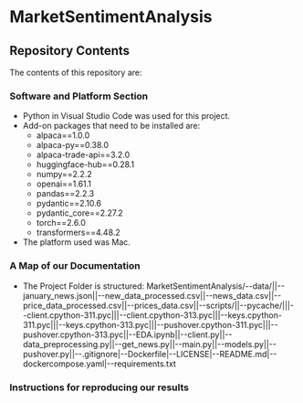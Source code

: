 # MarketSentimentAnalysis
## Repository Contents
The contents of this repository are: 
### Software and Platform Section
- Python in Visual Studio Code was used for this project.
- Add-on packages that need to be installed are:
  - alpaca==1.0.0
  - alpaca-py==0.38.0
  - alpaca-trade-api==3.2.0
  - huggingface-hub==0.28.1
  - numpy==2.2.2
  - openai==1.61.1
  - pandas==2.2.3
  - pydantic==2.10.6
  - pydantic_core==2.27.2
  - torch==2.6.0
  - transformers==4.48.2
- The platform used was Mac.
### A Map of our Documentation
- The Project Folder is structured:
MarketSentimentAnalysis/\--data/||--january_news.json||--new_data_processed.csv||--news_data.csv||--price_data_processed.csv||--prices_data.csv||--scripts/||--pycache/|||--client.cpython-311.pyc|||--client.cpython-313.pyc|||--keys.cpython-311.pyc|||--keys.cpython-313.pyc|||--pushover.cpython-311.pyc|||--pushover.cpython-313.pyc||--EDA.ipynb||--client.py||--data_preprocessing.py||--get_news.py||--main.py||--models.py||--pushover.py||--.gitignore|--Dockerfile|--LICENSE|--README.md|--dockercompose.yaml|--requirements.txt
### Instructions for reproducing our results
